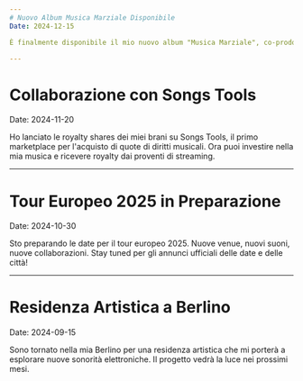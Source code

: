 ```yaml
---
# Nuovo Album Musica Marziale Disponibile
Date: 2024-12-15

È finalmente disponibile il mio nuovo album "Musica Marziale", co-prodotto con Livio Magnini (Bluvertigo, Bloody Beetroots, JetLag). Un viaggio sonoro che esplora temi contemporanei attraverso soundscape innovativi.

---
```

# Collaborazione con Songs Tools
Date: 2024-11-20

Ho lanciato le royalty shares dei miei brani su Songs Tools, il primo marketplace per l'acquisto di quote di diritti musicali. Ora puoi investire nella mia musica e ricevere royalty dai proventi di streaming.

---
# Tour Europeo 2025 in Preparazione
Date: 2024-10-30

Sto preparando le date per il tour europeo 2025. Nuove venue, nuovi suoni, nuove collaborazioni. Stay tuned per gli annunci ufficiali delle date e delle città!

---
# Residenza Artistica a Berlino
Date: 2024-09-15

Sono tornato nella mia Berlino per una residenza artistica che mi porterà a esplorare nuove sonorità elettroniche. Il progetto vedrà la luce nei prossimi mesi.
